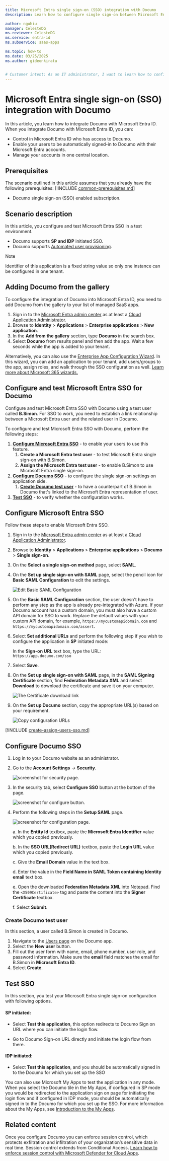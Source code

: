 ```yaml
---
title: Microsoft Entra single sign-on (SSO) integration with Documo
description: Learn how to configure single sign-on between Microsoft Entra ID and Documo.

author: nguhiu
manager: CelesteDG
ms.reviewer: CelesteDG
ms.service: entra-id
ms.subservice: saas-apps

ms.topic: how-to
ms.date: 03/25/2025
ms.author: gideonkiratu


# Customer intent: As an IT administrator, I want to learn how to configure single sign-on between Microsoft Entra ID and Documo so that I can control who has access to Documo, enable automatic sign-in with Microsoft Entra accounts, and manage my accounts in one central location.
---
```


# Microsoft Entra single sign-on (SSO) integration with Documo

In this article,  you learn how to integrate Documo with Microsoft Entra ID. When you integrate Documo with Microsoft Entra ID, you can:

* Control in Microsoft Entra ID who has access to Documo.
* Enable your users to be automatically signed-in to Documo with their Microsoft Entra accounts.
* Manage your accounts in one central location.

## Prerequisites
The scenario outlined in this article assumes that you already have the following prerequisites:
[!INCLUDE [common-prerequisites.md](~/identity/saas-apps/includes/common-prerequisites.md)]
* Documo single sign-on (SSO) enabled subscription.

## Scenario description

In this article,  you configure and test Microsoft Entra SSO in a test environment.

* Documo supports **SP and IDP** initiated SSO.
* Documo supports [Automated user provisioning](documo-provisioning-tutorial.md).

> [!NOTE]
> Identifier of this application is a fixed string value so only one instance can be configured in one tenant.

## Adding Documo from the gallery

To configure the integration of Documo into Microsoft Entra ID, you need to add Documo from the gallery to your list of managed SaaS apps.

1. Sign in to the [Microsoft Entra admin center](https://entra.microsoft.com) as at least a [Cloud Application Administrator](~/identity/role-based-access-control/permissions-reference.md#cloud-application-administrator).
1. Browse to **Identity** > **Applications** > **Enterprise applications** > **New application**.
1. In the **Add from the gallery** section, type **Documo** in the search box.
1. Select **Documo** from results panel and then add the app. Wait a few seconds while the app is added to your tenant.

 Alternatively, you can also use the [Enterprise App Configuration Wizard](https://portal.office.com/AdminPortal/home?Q=Docs#/azureadappintegration). In this wizard, you can add an application to your tenant, add users/groups to the app, assign roles, and walk through the SSO configuration as well. [Learn more about Microsoft 365 wizards.](/microsoft-365/admin/misc/azure-ad-setup-guides)


<a name='configure-and-test-azure-ad-sso-for-documo'></a>

## Configure and test Microsoft Entra SSO for Documo

Configure and test Microsoft Entra SSO with Documo using a test user called **B.Simon**. For SSO to work, you need to establish a link relationship between a Microsoft Entra user and the related user in Documo.

To configure and test Microsoft Entra SSO with Documo, perform the following steps:

1. **[Configure Microsoft Entra SSO](#configure-azure-ad-sso)** - to enable your users to use this feature.
    1. **Create a Microsoft Entra test user** - to test Microsoft Entra single sign-on with B.Simon.
    1. **Assign the Microsoft Entra test user** - to enable B.Simon to use Microsoft Entra single sign-on.
1. **[Configure Documo SSO](#configure-documo-sso)** - to configure the single sign-on settings on application side.
    1. **[Create Documo test user](#create-documo-test-user)** - to have a counterpart of B.Simon in Documo that's linked to the Microsoft Entra representation of user.
1. **[Test SSO](#test-sso)** - to verify whether the configuration works.

<a name='configure-azure-ad-sso'></a>

## Configure Microsoft Entra SSO

Follow these steps to enable Microsoft Entra SSO.

1. Sign in to the [Microsoft Entra admin center](https://entra.microsoft.com) as at least a [Cloud Application Administrator](~/identity/role-based-access-control/permissions-reference.md#cloud-application-administrator).
1. Browse to **Identity** > **Applications** > **Enterprise applications** > **Documo** > **Single sign-on**.
1. On the **Select a single sign-on method** page, select **SAML**.
1. On the **Set up single sign-on with SAML** page, select the pencil icon for **Basic SAML Configuration** to edit the settings.

   ![Edit Basic SAML Configuration](common/edit-urls.png)

1. On the **Basic SAML Configuration** section, the user doesn't have to perform any step as the app is already pre-integrated with Azure. If your Documo account has a custom domain, you must also have a custom API domain for SSO to work. Replace the default values with your custom API domain, for example, `https://mycustomapidomain.com` and `https://mycustomapidomain.com/assert`.

1. Select **Set additional URLs** and perform the following step if you wish to configure the application in **SP** initiated mode:

    In the **Sign-on URL** text box, type the URL:  
    `https://app.documo.com/sso`

1. Select **Save**.

1. On the **Set up single sign-on with SAML** page, in the **SAML Signing Certificate** section,  find **Federation Metadata XML** and select **Download** to download the certificate and save it on your computer.

	![The Certificate download link](common/metadataxml.png)

1. On the **Set up Documo** section, copy the appropriate URL(s) based on your requirement.

	![Copy configuration URLs](common/copy-configuration-urls.png)

<a name='create-an-azure-ad-test-user'></a>

[!INCLUDE [create-assign-users-sso.md](~/identity/saas-apps/includes/create-assign-users-sso.md)]

## Configure Documo SSO

1. Log in to your Documo website as an administrator.

1. Go to the **Account Settings** -> **Security**.

    ![screenshot for security page.](./media/documo-tutorial/security.png)

1. In the security tab, select **Configure SSO** button at the bottom of the page.

    ![screenshot for configure button.](./media/documo-tutorial/configure-sso.png)

1. Perform the following steps in the **Setup SAML** page.

    ![screenshot for configuration page.](./media/documo-tutorial/setup-saml.png)

    a. In the **Entity Id** textbox, paste the **Microsoft Entra Identifier** value which you copied previously.

    b. In the **SSO URL(Redirect URL)** textbox, paste the **Login URL** value which you copied previously.

    c. Give the **Email Domain** value in the text box.

    d. Enter the value in the **Field Name in SAML Token containing Identity email** text box.

    e. Open the downloaded **Federation Metadata XML** into Notepad. Find the `<X509Certificate>` tag and paste the content into the **Signer Certificate** textbox.

    f. Select **Submit**.

### Create Documo test user

In this section, a user called B.Simon is created in Documo. 

1. Navigate to the [Users page](https://app.documo.com?redirectTo=/users) on the Documo app.
1. Select the **New user** button.
1. Fill out the user form with name, email, phone number, user role, and password information. Make sure the **email** field matches the email for B.Simon in **Microsoft Entra ID**.
1. Select **Create**.

## Test SSO 

In this section, you test your Microsoft Entra single sign-on configuration with following options. 

#### SP initiated:

* Select **Test this application**, this option redirects to Documo Sign on URL where you can initiate the login flow.  

* Go to Documo Sign-on URL directly and initiate the login flow from there.

#### IDP initiated:

* Select **Test this application**, and you should be automatically signed in to the Documo for which you set up the SSO 

You can also use Microsoft My Apps to test the application in any mode. When you select the Documo tile in the My Apps, if configured in SP mode you would be redirected to the application sign on page for initiating the login flow and if configured in IDP mode, you should be automatically signed in to the Documo for which you set up the SSO. For more information about the My Apps, see [Introduction to the My Apps](https://support.microsoft.com/account-billing/sign-in-and-start-apps-from-the-my-apps-portal-2f3b1bae-0e5a-4a86-a33e-876fbd2a4510).


## Related content

Once you configure Documo you can enforce session control, which protects exfiltration and infiltration of your organization’s sensitive data in real time. Session control extends from Conditional Access. [Learn how to enforce session control with Microsoft Defender for Cloud Apps](/cloud-app-security/proxy-deployment-any-app).
